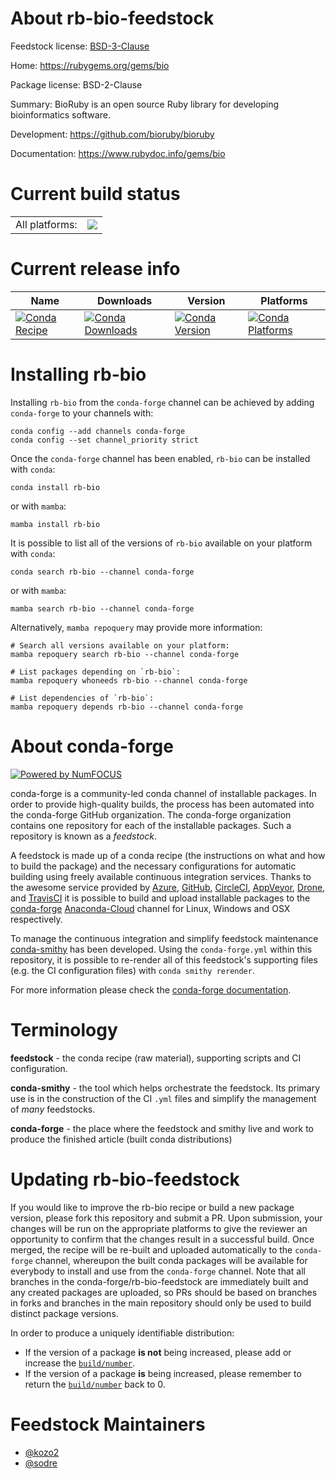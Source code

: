 About rb-bio-feedstock
======================

Feedstock license: [BSD-3-Clause](https://github.com/conda-forge/rb-bio-feedstock/blob/main/LICENSE.txt)

Home: https://rubygems.org/gems/bio

Package license: BSD-2-Clause

Summary: BioRuby is an open source Ruby library for developing bioinformatics software.

Development: https://github.com/bioruby/bioruby

Documentation: https://www.rubydoc.info/gems/bio

Current build status
====================


<table><tr><td>All platforms:</td>
    <td>
      <a href="https://dev.azure.com/conda-forge/feedstock-builds/_build/latest?definitionId=7745&branchName=main">
        <img src="https://dev.azure.com/conda-forge/feedstock-builds/_apis/build/status/rb-bio-feedstock?branchName=main">
      </a>
    </td>
  </tr>
</table>

Current release info
====================

| Name | Downloads | Version | Platforms |
| --- | --- | --- | --- |
| [![Conda Recipe](https://img.shields.io/badge/recipe-rb--bio-green.svg)](https://anaconda.org/conda-forge/rb-bio) | [![Conda Downloads](https://img.shields.io/conda/dn/conda-forge/rb-bio.svg)](https://anaconda.org/conda-forge/rb-bio) | [![Conda Version](https://img.shields.io/conda/vn/conda-forge/rb-bio.svg)](https://anaconda.org/conda-forge/rb-bio) | [![Conda Platforms](https://img.shields.io/conda/pn/conda-forge/rb-bio.svg)](https://anaconda.org/conda-forge/rb-bio) |

Installing rb-bio
=================

Installing `rb-bio` from the `conda-forge` channel can be achieved by adding `conda-forge` to your channels with:

```
conda config --add channels conda-forge
conda config --set channel_priority strict
```

Once the `conda-forge` channel has been enabled, `rb-bio` can be installed with `conda`:

```
conda install rb-bio
```

or with `mamba`:

```
mamba install rb-bio
```

It is possible to list all of the versions of `rb-bio` available on your platform with `conda`:

```
conda search rb-bio --channel conda-forge
```

or with `mamba`:

```
mamba search rb-bio --channel conda-forge
```

Alternatively, `mamba repoquery` may provide more information:

```
# Search all versions available on your platform:
mamba repoquery search rb-bio --channel conda-forge

# List packages depending on `rb-bio`:
mamba repoquery whoneeds rb-bio --channel conda-forge

# List dependencies of `rb-bio`:
mamba repoquery depends rb-bio --channel conda-forge
```


About conda-forge
=================

[![Powered by
NumFOCUS](https://img.shields.io/badge/powered%20by-NumFOCUS-orange.svg?style=flat&colorA=E1523D&colorB=007D8A)](https://numfocus.org)

conda-forge is a community-led conda channel of installable packages.
In order to provide high-quality builds, the process has been automated into the
conda-forge GitHub organization. The conda-forge organization contains one repository
for each of the installable packages. Such a repository is known as a *feedstock*.

A feedstock is made up of a conda recipe (the instructions on what and how to build
the package) and the necessary configurations for automatic building using freely
available continuous integration services. Thanks to the awesome service provided by
[Azure](https://azure.microsoft.com/en-us/services/devops/), [GitHub](https://github.com/),
[CircleCI](https://circleci.com/), [AppVeyor](https://www.appveyor.com/),
[Drone](https://cloud.drone.io/welcome), and [TravisCI](https://travis-ci.com/)
it is possible to build and upload installable packages to the
[conda-forge](https://anaconda.org/conda-forge) [Anaconda-Cloud](https://anaconda.org/)
channel for Linux, Windows and OSX respectively.

To manage the continuous integration and simplify feedstock maintenance
[conda-smithy](https://github.com/conda-forge/conda-smithy) has been developed.
Using the ``conda-forge.yml`` within this repository, it is possible to re-render all of
this feedstock's supporting files (e.g. the CI configuration files) with ``conda smithy rerender``.

For more information please check the [conda-forge documentation](https://conda-forge.org/docs/).

Terminology
===========

**feedstock** - the conda recipe (raw material), supporting scripts and CI configuration.

**conda-smithy** - the tool which helps orchestrate the feedstock.
                   Its primary use is in the construction of the CI ``.yml`` files
                   and simplify the management of *many* feedstocks.

**conda-forge** - the place where the feedstock and smithy live and work to
                  produce the finished article (built conda distributions)


Updating rb-bio-feedstock
=========================

If you would like to improve the rb-bio recipe or build a new
package version, please fork this repository and submit a PR. Upon submission,
your changes will be run on the appropriate platforms to give the reviewer an
opportunity to confirm that the changes result in a successful build. Once
merged, the recipe will be re-built and uploaded automatically to the
`conda-forge` channel, whereupon the built conda packages will be available for
everybody to install and use from the `conda-forge` channel.
Note that all branches in the conda-forge/rb-bio-feedstock are
immediately built and any created packages are uploaded, so PRs should be based
on branches in forks and branches in the main repository should only be used to
build distinct package versions.

In order to produce a uniquely identifiable distribution:
 * If the version of a package **is not** being increased, please add or increase
   the [``build/number``](https://docs.conda.io/projects/conda-build/en/latest/resources/define-metadata.html#build-number-and-string).
 * If the version of a package **is** being increased, please remember to return
   the [``build/number``](https://docs.conda.io/projects/conda-build/en/latest/resources/define-metadata.html#build-number-and-string)
   back to 0.

Feedstock Maintainers
=====================

* [@kozo2](https://github.com/kozo2/)
* [@sodre](https://github.com/sodre/)


